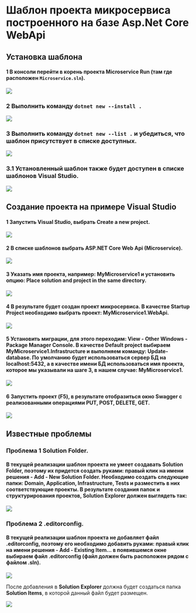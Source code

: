 # Шаблон проекта микросервиса построенного на базе Asp.Net Core WebApi

## Установка шаблона

#### 1 В консоли перейти в корень проекта **Microservice Run** (там где расположен `Microservice.sln`).

![](./Assets/Images/1.png)

### 2 Выполнить команду `dotnet new --install .`

![](./Assets/Images/2.png)

### 3 Выполнить команду `dotnet new --list .` и убедиться, что шаблон присутствует в списке доступных.

![](./Assets/Images/3.png)

### 3.1 Установленный шаблон также будет доступен в списке шаблонов Visual Studio.

![](./Assets/Images/4.png)

## Создание проекта на примере Visual Studio

#### 1 Запустить Visual Studio, выбрать **Create a new project**.

![](./Assets/Images/5.png)

#### 2 В списке шаблонов выбрать **ASP.NET Core Web Api (Microservice)**.

![](./Assets/Images/4.png)

#### 3 Указать имя проекта, например: **MyMicroservice1** и установить опцию: **Place solution and project in the same directory**.

![](./Assets/Images/6.png)

#### 4 В результате будет создан проект микросервиса. В качестве **Startup Project** необходимо выбрать проект: **MyMicroservice1.WebApi**.

![](./Assets/Images/7.png)

#### 5 Установить миграции, для этого переходим: **View - Other Windows - Package Manager Console**. В качестве **Default project** выбираем **MyMicroservice1.Infrastructure** и выполняем команду: **Update-database**. По умолчанию будет использоваться сервер БД на **localhost:5432**, а в качестве имени БД использоваться имя проекта, которое мы указывали на **шаге 3**, в нашем случае: **MyMicroservice1**.

![](./Assets/Images/8.png)

#### 6 Запустить проект (F5), в результате отобразиться окно **Swagger** с реализованными операциями **PUT**, **POST**, **DELETE**, **GET**.

![](./Assets/Images/9.png)

## Известные проблемы

### Проблема 1 **Solution Folder**.

#### В текущей реализации шаблон проекта **не умеет** создавать **Solution Folder**, поэтому их придется создать руками: **правый клик на имени решения - Add - New Solution Folder**. Необходимо создать следующие папки: **Domain**, **Application**, **Infrastructure**, **Tests** и разместить в них соответствующие проекты. В результате создания папок и структурирования проектов, **Solution Explorer** должен выглядеть так:

![](./Assets/Images/10.png)

### Проблема 2 **.editorconfig**.

#### В текущей реализации шаблон проекта **не добавляет** файл **.editorconfig**, поэтому его необходимо добавить руками: **правый клик на имени решения - Add - Existing Item...** в появившемся окне выбираем файл **.editorconfig** (файл должен быть расположен рядом с файлом **.sln**).

![](./Assets/Images/11.png)

После добавления в **Solution Explorer** должна будет создаться папка **Solution Items**, в которой данный файл будет размещен.

![](./Assets/Images/12.png)
